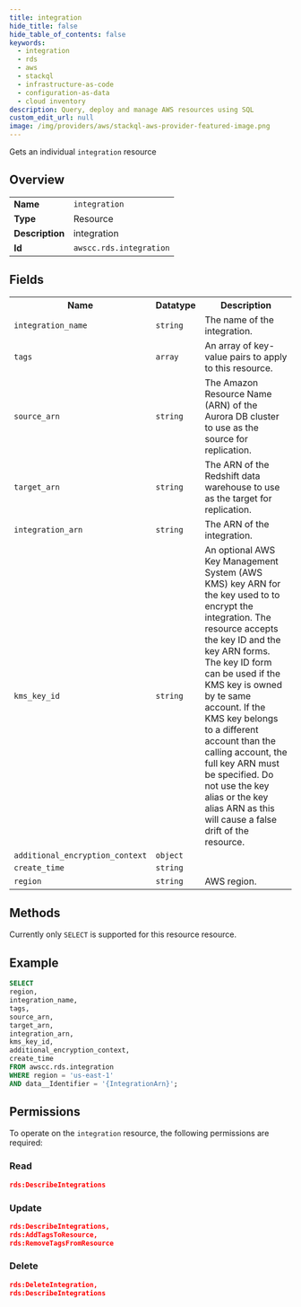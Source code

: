 ```yaml
---
title: integration
hide_title: false
hide_table_of_contents: false
keywords:
  - integration
  - rds
  - aws
  - stackql
  - infrastructure-as-code
  - configuration-as-data
  - cloud inventory
description: Query, deploy and manage AWS resources using SQL
custom_edit_url: null
image: /img/providers/aws/stackql-aws-provider-featured-image.png
---
```

Gets an individual <code>integration</code> resource

## Overview
<table><tbody>
<tr><td><b>Name</b></td><td><code>integration</code></td></tr>
<tr><td><b>Type</b></td><td>Resource</td></tr>
<tr><td><b>Description</b></td><td>integration</td></tr>
<tr><td><b>Id</b></td><td><code>awscc.rds.integration</code></td></tr>
</tbody></table>

## Fields
<table><tbody>
<tr><th>Name</th><th>Datatype</th><th>Description</th></tr>
<tr><td><code>integration_name</code></td><td><code>string</code></td><td>The name of the integration.</td></tr>
<tr><td><code>tags</code></td><td><code>array</code></td><td>An array of key-value pairs to apply to this resource.</td></tr>
<tr><td><code>source_arn</code></td><td><code>string</code></td><td>The Amazon Resource Name (ARN) of the Aurora DB cluster to use as the source for replication.</td></tr>
<tr><td><code>target_arn</code></td><td><code>string</code></td><td>The ARN of the Redshift data warehouse to use as the target for replication.</td></tr>
<tr><td><code>integration_arn</code></td><td><code>string</code></td><td>The ARN of the integration.</td></tr>
<tr><td><code>kms_key_id</code></td><td><code>string</code></td><td>An optional AWS Key Management System (AWS KMS) key ARN for the key used to to encrypt the integration. The resource accepts the key ID and the key ARN forms. The key ID form can be used if the KMS key is owned by te same account. If the KMS key belongs to a different account than the calling account, the full key ARN must be specified. Do not use the key alias or the key alias ARN as this will cause a false drift of the resource.</td></tr>
<tr><td><code>additional_encryption_context</code></td><td><code>object</code></td><td></td></tr>
<tr><td><code>create_time</code></td><td><code>string</code></td><td></td></tr>
<tr><td><code>region</code></td><td><code>string</code></td><td>AWS region.</td></tr>

</tbody></table>

## Methods
Currently only <code>SELECT</code> is supported for this resource resource.

## Example
```sql
SELECT
region,
integration_name,
tags,
source_arn,
target_arn,
integration_arn,
kms_key_id,
additional_encryption_context,
create_time
FROM awscc.rds.integration
WHERE region = 'us-east-1'
AND data__Identifier = '{IntegrationArn}';
```

## Permissions

To operate on the <code>integration</code> resource, the following permissions are required:

### Read
```json
rds:DescribeIntegrations
```

### Update
```json
rds:DescribeIntegrations,
rds:AddTagsToResource,
rds:RemoveTagsFromResource
```

### Delete
```json
rds:DeleteIntegration,
rds:DescribeIntegrations
```

